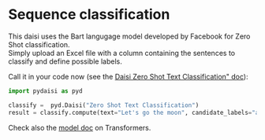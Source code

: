 # Sequence classification

This daisi uses the Bart langugage model developed by Facebook for Zero Shot classification.  
Simply upload an Excel file with a column containing the sentences to classify and define possible labels.  

Call it in your code now (see the [Daisi Zero Shot Text Classification" doc](https://app.daisi.io/daisies/237587e0-7c47-4a4f-afad-80370c8e98a4/how-to-use)):  

```python
import pydaisi as pyd   

classify =  pyd.Daisi("Zero Shot Text Classification")   
result = classify.compute(text="Let's go the moon", candidate_labels="astronomy, travel").value   
```

Check also the [model doc](https://huggingface.co/docs/transformers/main/en/model_doc/bart#transformers.BartForSequenceClassification) on Transformers.  
